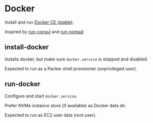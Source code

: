 # Docker

Install and run [Docker CE (stable)](https://docs.docker.com/install/).

Inspired by [run-consul](../consul/run-consul) and [run-nomad](../nomad/run-nomad).

## install-docker

Installs docker, but make sure `docker.service` is stopped and disabled.

Expected to run as a Packer shell provisioner (unprivileged user).

## run-docker

Configure and start `docker.service`.

Prefer NVMe instance store (if available) as Docker data dir.

Expected to run as EC2 user data (root user).
